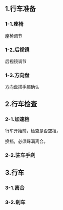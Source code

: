 ## 1.行车准备

### 1-1.座椅

座椅调节

### 1-2.后视镜

后视镜调节

### 1-3.方向盘

方向盘搭手腕确认

## 2.行车检查

### 2-1.加速档

行车开始前，检查是否空挡。

换挡，必须踩满离合。

### 2-2.驻车手刹

## 3.行车

### 3-1.离合

### 3-2.刹车
